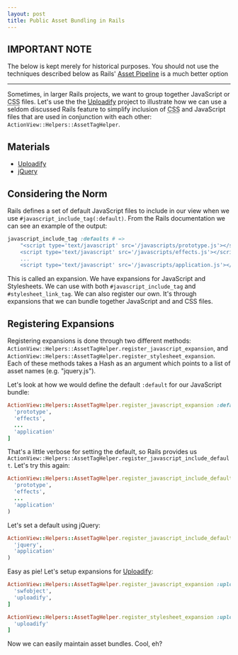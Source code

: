 ```yaml
---
layout: post
title: Public Asset Bundling in Rails
---
```


## IMPORTANT NOTE

The below is kept merely for historical purposes. You should not use the techniques
described below as Rails' [Asset Pipeline](http://guides.rubyonrails.org/asset_pipeline.html)
is a much better option

<hr>

Sometimes, in larger Rails projects, we want to group together JavaScript or <abbr title="Cascading Style Sheet">CSS</abbr> files. Let's use the the [Uploadify][uploadify] project to illustrate how we can use a seldom discussed Rails feature to simplify inclusion of <abbr title="Cascading Style Sheet">CSS</abbr> and JavaScript files that are used in conjunction with each other: <code>ActionView::Helpers::AssetTagHelper</code>.

## Materials

* [Uploadify][uploadify]
* [jQuery][jquery]

## Considering the Norm

Rails defines a set of default JavaScript files to include in our view when we use <code>#javascript_include_tag(:default)</code>. From the Rails documentation we can see an example of the output:

```ruby
javascript_include_tag :defaults # =>
    "<script type='text/javascript' src='/javascripts/prototype.js'></script>
    <script type='text/javascript' src='/javascripts/effects.js'></script>
    ...
    <script type='text/javascript' src='/javascripts/application.js'></script>"
```

This is called an expansion. We have expansions for JavaScript and Stylesheets. We can use with both <code>#javascript_include_tag</code> and <code>#stylesheet_link_tag</code>. We can also register our own. It's through expansions that we can bundle together JavaScript and and CSS files.

## Registering Expansions

Registering expansions is done through two different methods: <code>ActionView::Helpers::AssetTagHelper.register_javascript_expansion</code>, and <code>ActionView::Helpers::AssetTagHelper.register_stylesheet_expansion</code>. Each of these methods takes a Hash as an argument which points to a list of asset names (e.g. "jquery.js").

Let's look at how we would define the default <code>:default</code> for our JavaScript bundle:

```ruby
ActionView::Helpers::AssetTagHelper.register_javascript_expansion :default => [
  'prototype',
  'effects',
  ...
  'application'
]
```

That's a little verbose for setting the default, so Rails provides us <code>ActionView::Helpers::AssetTagHelper.register_javascript_include_default</code>. Let's try this again:

```ruby
ActionView::Helpers::AssetTagHelper.register_javascript_include_default(
  'prototype',
  'effects',
  ...
  'application'
)
```

Let's set a default using jQuery:

``` ruby
ActionView::Helpers::AssetTagHelper.register_javascript_include_default(
  'jquery',
  'application'
)
```

Easy as pie! Let's setup expansions for [Uploadify][uploadify]:

``` ruby
ActionView::Helpers::AssetTagHelper.register_javascript_expansion :uploadify => [
  'swfobject',
  'uploadify',
]

ActionView::Helpers::AssetTagHelper.register_stylesheet_expansion :uploadify => [
  'uploadify'
]
```

Now we can easily maintain asset bundles. Cool, eh?

[uploadify]: http://www.uploadify.com/ "Uploadify: a Multiple File Upload Plugin for jQuery"
[jquery]: http://jquery.com/
[ror]: http://rubyonrails.org

